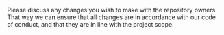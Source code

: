 
Please discuss any changes you wish to make with the repository owners. That way we can ensure that all changes are in accordance with our code of conduct, and that they are in line with the project scope. 
